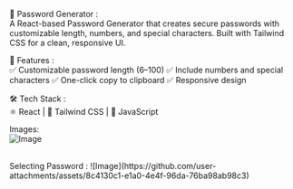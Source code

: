 🔑 Password Generator : <br>
A React-based Password Generator that creates secure passwords with customizable length, numbers, and special characters. Built with Tailwind CSS for a clean, responsive UI.
<br>

🚀 Features :<br>
 ✅ Customizable password length (6–100) 
 ✅ Include numbers and special characters 
 ✅ One-click copy to clipboard 
 ✅ Responsive design
<br>

🛠️ Tech Stack : <br>
⚛️ React | 🎨 Tailwind CSS | 📝 JavaScript
<br>

Images:<br>
![Image](https://github.com/user-attachments/assets/c97f9947-6183-45a0-beb6-2ccf5d791427)

<br>
Selecting Password :
![Image](https://github.com/user-attachments/assets/8c4130c1-e1a0-4e4f-96da-76ba98ab98c3)
